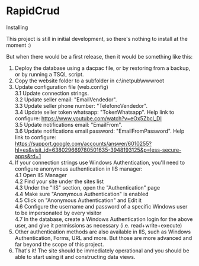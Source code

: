 # RapidCrud

Installing

This project is still in initial development, so there's nothing to install at the moment :)

But when there would be a first release, then it would be something like this:

1. Deploy the database using a dacpac file, or by restoring from a backup, or by running a TSQL script.
2. Copy the website folder to a subfolder in c:\inetpub\wwwroot
3. Update configuration file (web.config) </br>
  3.1 Update connection strings.  </br>
  3.2 Update seller email: "EmailVendedor". </br>
  3.3 Update seller phone number: "TelefonoVendedor". </br>
  3.4 Update seller token whatsapp: "TokenWhatsapp". Help link to configure: https://www.youtube.com/watch?v=eOx5Zbcl_DI </br>
  3.5 Update notifications email: "EmailFrom". </br>
  3.6 Update notifications email password: "EmailFromPassword". Help link to configure: https://support.google.com/accounts/answer/6010255?hl=es&visit_id=638029669780501635-3948193125&p=less-secure-apps&rd=1  </br>
4. If your connection strings use Windows Authentication, you'll need to configure anonymous authentication in IIS manager: </br>
  4.1 Open IIS Manager </br>
  4.2 Find your site under the sites list </br>
  4.3 Under the "IIS" section, open the "Authentication" page </br>
  4.4 Make sure "Anonymous Authentication" is enabled </br>
  4.5 Click on "Anonymous Authentication" and Edit it </br>
  4.6 Configure the username and password of a specific Windows user to be impersonated by every visitor </br>
  4.7 In the database, create a Windows Authentication login for the above user, and give it permissions as necessary (i.e. read+write+execute) </br>
5. Other authentication methods are also available in IIS, such as Windows Authentication, Forms, URL and more. But those are more advanced and far beyond the scope of this project.
6. That's it! The site should be immediately operational and you should be able to start using it and constructing data views.
